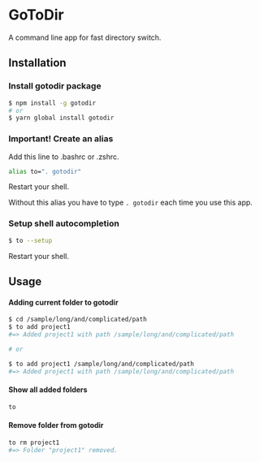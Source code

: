 # GoToDir

A command line app for fast directory switch.

## Installation

### Install gotodir package

```bash
$ npm install -g gotodir
# or
$ yarn global install gotodir
```

### **Important!** Create an alias

Add this line to .bashrc or .zshrc.

```bash
alias to=". gotodir"
```

Restart your shell.

Without this alias you have to type `. gotodir` each time you use this app.

### Setup shell autocompletion

```bash
$ to --setup
```

Restart your shell.

## Usage

#### Adding current folder to gotodir

```bash
$ cd /sample/long/and/complicated/path
$ to add project1
#=> Added project1 with path /sample/long/and/complicated/path

# or

$ to add project1 /sample/long/and/complicated/path
#=> Added project1 with path /sample/long/and/complicated/path
```

#### Show all added folders

```bash
to
```

#### Remove folder from gotodir

```bash
to rm project1
#=> Folder "project1" removed.
```
